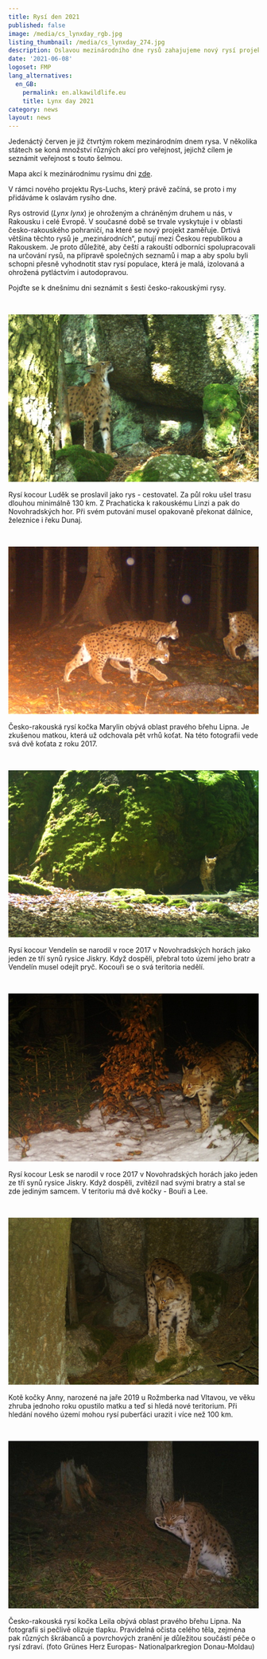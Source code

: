 ```yaml
---
title: Rysí den 2021
published: false
image: /media/cs_lynxday_rgb.jpg
listing_thumbnail: /media/cs_lynxday_274.jpg
description: Oslavou mezinárodního dne rysů zahajujeme nový rysí projekt RysLuchs.
date: '2021-06-08'
logoset: FMP
lang_alternatives:
  en_GB:
    permalink: en.alkawildlife.eu
    title: Lynx day 2021
category: news
layout: news
---
```

Jedenáctý červen je již čtvrtým rokem mezinárodním dnem rysa. V několika státech se koná množství různých akcí pro veřejnost, jejichž cílem je seznámit veřejnost s touto šelmou.

Mapa akcí k mezinárodnímu rysímu dni [zde](https://www.google.com/maps/d/u/1/viewer?mid=1t9DVuEjwCzCV0WH78nJ5AYbL-ZN_K29P&ll=49.13717443440608%2C7.146297797956626&z=5).

V rámci nového projektu Rys-Luchs, který právě začíná, se proto i my přidáváme k oslavám rysího dne. 

Rys ostrovid (_Lynx lynx_) je ohroženým a chráněným druhem u nás, v Rakousku i celé Evropě. V současné době se trvale vyskytuje i v oblasti česko-rakouského pohraničí, na které se nový projekt zaměřuje. Drtivá většina těchto rysů je „mezinárodních“, putují mezi Českou republikou a Rakouskem. Je proto důležité, aby čeští a rakouští odborníci spolupracovali na určování rysů, na přípravě společných seznamů i map a aby spolu byli schopni přesně vyhodnotit stav rysí populace, která je malá, izolovaná a ohrožená pytláctvím i autodopravou. 

Pojďte se k dnešnímu dni seznámit s šesti česko-rakouskými rysy.

<br/>

![Rys Luděk](/media/ludek_620.jpg "Rys Luděk")

Rysí kocour Luděk se proslavil jako rys - cestovatel. Za půl roku ušel trasu dlouhou minimálně 130 km. Z Prachaticka k rakouskému Linzi a pak do Novohradských hor. Při svém putování musel opakovaně překonat dálnice, železnice i řeku Dunaj. 

<br/>

![Rysice Marylin s koťaty](/media/marylin_620.jpg "Rysice Marylin s koťaty")

Česko-rakouská rysí kočka Marylin obývá oblast pravého břehu Lipna. Je zkušenou matkou, která už odchovala pět vrhů koťat. Na této fotografii vede svá dvě koťata z roku 2017. 

<br/>

![Rys Vendelín](/media/vendelin_620.jpg "Rys Vendelín")

Rysí kocour Vendelín se narodil v roce 2017 v Novohradských horách jako jeden ze tří synů rysice Jiskry. Když dospěli, přebral toto území jeho bratr a Vendelín musel odejít pryč. Kocouři se o svá teritoria nedělí. 

<br/>

![Rys Lesk](/media/lesk_620.jpg "Rys Lesk")

Rysí kocour Lesk se narodil v roce 2017 v Novohradských horách jako jeden ze tří synů rysice Jiskry. Když dospěli, zvítězil nad svými bratry a stal se zde jediným samcem. V teritoriu má dvě kočky - Bouři a Lee.

<br/>

![Kotě rysice Anny](/media/anna_620.jpg "Kotě rysice Anny")

Kotě kočky Anny, narozené na jaře 2019 u Rožmberka nad Vltavou, ve věku zhruba jednoho roku opustilo matku a teď si hledá nové teritorium. Při hledání nového území mohou rysí puberťáci urazit i více než 100 km. 

<br/>

![Rysice Leila](/media/leila_620.jpg "Rysice Leila")

Česko-rakouská rysí kočka Leila obývá oblast pravého břehu Lipna. Na fotografii si pečlivě olizuje tlapku. Pravidelná očista celého těla, zejména pak různých škrábanců a povrchových zranění je důležitou součástí péče o rysí zdraví. (foto Grünes Herz Europas- Nationalparkregion Donau-Moldau)

